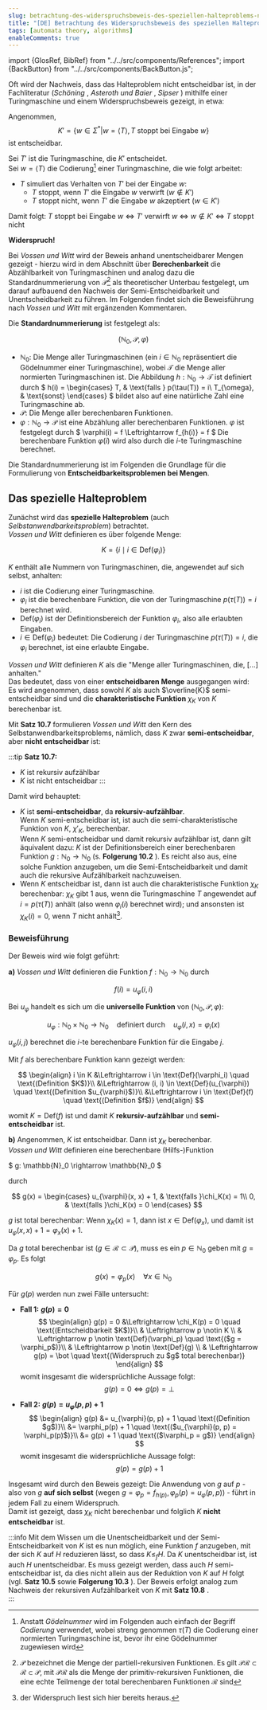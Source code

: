 ```yaml
---
slug: betrachtung-des-widerspruchsbeweis-des-speziellen-halteproblems-nach-vossen-und-witt
title: "[DE] Betrachtung des Widerspruchsbeweis des speziellen Halteproblems nach Vossen und Witt"
tags: [automata theory, algorithms]
enableComments: true
---
```


import {GlosRef, BibRef} from "../../src/components/References";
import {BackButton} from "../../src/components/BackButton.js";



Oft wird der Nachweis, dass das Halteproblem nicht entscheidbar ist, in der Fachliteratur (_Schöning_ <BibRef name="Sch08" pp="119 f." />, _Asteroth und Baier_ <BibRef name="BA02" pp="106 f." />, _Sipser_ <BibRef name="Sip12" pp="216 f." />) mithilfe einer Turingmaschine und einem Widerspruchsbeweis gezeigt, in etwa:

Angenommen,
$$
K' = \{w \in \Sigma^*  | w = \langle T \rangle, \text{$T$ stoppt bei Eingabe $w$}\}
$$
ist entscheidbar.  

Sei $T'$ ist die Turingmaschine, die $K'$ entscheidet.  
Sei $w = \langle T \rangle$ die Codierung[^3] einer Turingmaschine, die wie folgt arbeitet:
- $T$ simuliert das Verhalten von $T'$ bei der Eingabe $w$:
    - $T$ stoppt, wenn $T'$ die Eingabe $w$ verwirft ($w \notin K'$)
    - $T$ stoppt nicht, wenn $T'$ die Eingabe $w$ akzeptiert ($w \in K'$)

[^3]: Anstatt _Gödelnummer_ wird im Folgenden auch einfach der Begriff _Codierung_ verwendet, wobei streng genommen $\tau(T)$ die Codierung einer normierten Turingmaschine ist, bevor ihr eine Gödelnummer zugewiesen wird  

Damit folgt:
$T$ stoppt bei Eingabe $w$ $\Leftrightarrow$ $T'$ verwirft $w$ $\Leftrightarrow$ $w \notin K'$ $\Leftrightarrow$ $T$ stoppt nicht

**Widerspruch!**
<!--truncate-->

Bei _Vossen und Witt_ wird der Beweis anhand unentscheidbarer Mengen gezeigt - hierzu wird in dem Abschnitt über **Berechenbarkeit** die Abzählbarkeit von Turingmaschinen und analog dazu die Standardnummerierung von $\mathcal{P}$[^1] als theoretischer Unterbau festgelegt, um darauf aufbauend den Nachweis der Semi-Entscheidbarkeit und Unentscheidbarkeit zu führen. 
Im Folgenden findet sich die Beweisführung nach _Vossen und Witt_ <BibRef name="VW16" pp="360 ff." /> mit ergänzenden Kommentaren. 


[^1]: $\mathcal{P}$ bezeichnet die Menge der partiell-rekursiven Funktionen. Es gilt $\mathcal{PR} \subset \mathcal{R} \subset \mathcal{P}$, mit $\mathcal{PR}$ als die Menge der primitiv-rekursiven Funktionen, die eine echte Teilmenge der total berechenbaren Funktionen $\mathcal{R}$ sind

Die **Standardnummerierung** ist festgelegt als:

$$
(\mathbb{N}_0, \mathcal{P}, \varphi)
$$

- $\mathbb{N}_0$: Die Menge aller Turingmaschinen (ein $i \in \mathbb{N}_0$ repräsentiert die Gödelnummer einer Turingmaschine), wobei $\mathcal{T}$ die Menge aller normierten Turingmaschinen ist. Die Abbildung $h: \mathbb{N}_0 \rightarrow \mathcal{T}$ ist definiert durch
  $
  h(i) = \begin{cases}
  T, & \text{falls } p(\tau(T)) = i\\
  T_{\omega}, & \text{sonst}
  \end{cases}
  $
  bildet also auf eine natürliche Zahl eine Turingmaschine ab.
- $\mathcal{P}$: Die Menge aller berechenbaren Funktionen.
- $\varphi: \mathbb{N}_0 \rightarrow \mathcal{P}$ ist eine Abzählung aller berechenbaren Funktionen. $\varphi$ ist festgelegt durch
  $
  \varphi(i) = f \Leftrightarrow f_{h(i)} = f
  $
  Die berechenbare Funktion $\varphi(i)$ wird also durch die $i$-te Turingmaschine berechnet.

Die Standardnummerierung ist im Folgenden die Grundlage für die Formulierung von **Entscheidbarkeitsproblemen bei Mengen**.

## Das spezielle Halteproblem

Zunächst wird das **spezielle Halteproblem** (auch *Selbstanwendbarkeitsproblem*) betrachtet.  
*Vossen und Witt* definieren es über folgende Menge:

$$
K = \{i \mid i \in \text{Def}(\varphi_i)\}
$$

$K$ enthält alle Nummern von Turingmaschinen, die, angewendet auf sich selbst, anhalten:

- $i$ ist die Codierung einer Turingmaschine.
- $\varphi_i$ ist die berechenbare Funktion, die von der Turingmaschine $p(\tau(T)) = i$ berechnet wird.
- $\text{Def}(\varphi_i)$ ist der Definitionsbereich der Funktion $\varphi_i$, also alle erlaubten Eingaben.
- $i \in \text{Def}(\varphi_i)$ bedeutet: Die Codierung $i$ der Turingmaschine $p(\tau(T)) = i$, die $\varphi_i$ berechnet, ist eine erlaubte Eingabe.

*Vossen und Witt* definieren $K$ als die "Menge aller Turingmaschinen, die, [...] anhalten."  
Das bedeutet, dass von einer **entscheidbaren Menge** ausgegangen wird:  
Es wird angenommen, dass sowohl $K$ als auch $\overline{K}$ semi-entscheidbar sind und die **charakteristische Funktion** $\chi_K$ von $K$ berechenbar ist.

Mit **Satz 10.7** formulieren *Vossen und Witt* den Kern des Selbstanwendbarkeitsproblems, nämlich, dass $K$ zwar **semi-entscheidbar**, aber **nicht entscheidbar** ist:

:::tip **Satz 10.7:** <BibRef name="VW16" pp="361" />
- $K$ ist rekursiv aufzählbar
- $K$ ist nicht entscheidbar
:::

Damit wird behauptet:

- $K$ ist **semi-entscheidbar**, da **rekursiv-aufzählbar**.  
  Wenn $K$ semi-entscheidbar ist, ist auch die semi-charakteristische Funktion von $K$, $\chi'_K$, berechenbar.  
  Wenn $K$ semi-entscheidbar und damit rekursiv aufzählbar ist, dann gilt äquivalent dazu: $K$ ist der Definitionsbereich einer berechenbaren Funktion $g: \mathbb{N}_{0} \rightarrow \mathbb{N}_0$ (s. **Folgerung 10.2** <BibRef name="VW16" pp="356" />).
  Es reicht also aus, eine solche Funktion anzugeben, um die Semi-Entscheidbarkeit und damit auch die rekursive Aufzählbarkeit nachzuweisen.
- Wenn $K$ entscheidbar ist, dann ist auch die charakteristische Funktion $\chi_K$ berechenbar:  $\chi_K$ gibt $1$ aus, wenn die Turingmaschine $T$ angewendet auf $i = p(\tau(T))$ anhält (also wenn $\varphi_i(i)$ berechnet wird); und ansonsten ist $\chi_K(i) = 0$, wenn $T$ nicht anhält[^2].

[^2]: der Widerspruch liest sich hier bereits heraus.

### Beweisführung

Der Beweis wird wie folgt geführt:

**a)**  *Vossen und Witt* definieren die Funktion $f: \mathbb{N}_0 \rightarrow \mathbb{N}_0$ durch

$$
f(i) = u_{\varphi}(i, i)
$$

Bei $u_{\varphi}$ handelt es sich um die **universelle Funktion** von $(\mathbb{N}_0, \mathcal{P}, \varphi)$:

$$
u_{\varphi} : \mathbb{N}_0 \times \mathbb{N}_0 \rightarrow \mathbb{N}_0 \quad \text{definiert durch} \quad u_{\varphi} (i, x) = \varphi_i(x)
$$

$u_{\varphi}(i, j)$ berechnet die $i$-te berechenbare Funktion für die Eingabe $j$.

Mit $f$ als berechenbare Funktion kann gezeigt werden:

$$
\begin{align}
i \in K &\Leftrightarrow i \in \text{Def}(\varphi_i) \quad \text{(Definition $K$)}\\
 &\Leftrightarrow (i, i) \in \text{Def}(u_{\varphi}) \quad \text{(Definition $u_{\varphi}$)}\\
 &\Leftrightarrow i \in \text{Def}(f) \quad \text{(Definition $f$)}
\end{align}
$$

womit $K = \text{Def}(f)$ ist und damit $K$ **rekursiv-aufzählbar** und **semi-entscheidbar** ist.

**b)** Angenommen, $K$ ist entscheidbar. Dann ist $\chi_K$ berechenbar.  
*Vossen und Witt* definieren eine berechenbare (Hilfs-)Funktion

$
g: \mathbb{N}_0 \rightarrow \mathbb{N}_0
$

durch

$$
g(x) = \begin{cases}
u_{\varphi}(x, x) + 1, & \text{falls }\chi_K(x) = 1\\
0, & \text{falls }\chi_K(x) = 0
\end{cases}
$$

$g$ ist total berechenbar: Wenn $\chi_K(x) = 1$, dann ist $x \in \text{Def}(\varphi_x)$, und damit ist $u_\varphi(x, x) + 1 = \varphi_x(x) + 1$.

Da $g$ total berechenbar ist ($g \in \mathcal{R} \subset \mathcal{P}$), muss es ein $p \in \mathbb{N}_0$ geben mit $g = \varphi_p$. Es folgt

$$
g(x) = \varphi_p(x) \quad \forall x \in \mathbb{N}_0
$$

Für $g(p)$ werden nun zwei Fälle untersucht:

- **Fall 1:** **$g(p) = 0$**
   $$
   \begin{align}
   g(p) = 0 &\Leftrightarrow \chi_K(p) = 0 \quad \text{(Entscheidbarkeit $K$)}\\
   & \Leftrightarrow p \notin K \\
   & \Leftrightarrow p \notin \text{Def}(\varphi_p) \quad \text{($g = \varphi_p$)}\\
   & \Leftrightarrow p \notin \text{Def}(g) \\
   & \Leftrightarrow g(p) = \bot \quad \text{(Widerspruch zu $g$ total berechenbar)}
   \end{align}
   $$
   womit insgesamt die widersprüchliche Aussage folgt:
   $$
   g(p) = 0 \Leftrightarrow  g(p) = \bot
   $$

- **Fall 2:** **$g(p) = u_{\varphi}(p,p) + 1$**
   $$
   \begin{align}
   g(p) &= u_{\varphi}(p, p) + 1 \quad \text{(Definition $g$)}\\
   &= \varphi_p(p) + 1  \quad \text{($u_{\varphi}(p, p) = \varphi_p(p)$)}\\
   &= g(p) + 1   \quad \text{($\varphi_p = g$)}
   \end{align}
   $$
   womit insgesamt die widersprüchliche Aussage folgt:
   $$
   g(p) = g(p) + 1
   $$

Insgesamt wird durch den Beweis gezeigt: Die Anwendung von $g$ auf $p$ - also von $g$ **auf sich selbst** (wegen $g = \varphi_p = f_{h(p)}, \varphi_p(p) = u_{\varphi}(p, p)$) - führt in jedem Fall zu einem Widerspruch.  
Damit ist gezeigt, dass $\chi_K$ nicht berechenbar und folglich $K$ **nicht entscheidbar** ist.


:::info
Mit dem Wissen um die Unentscheidbarkeit und der Semi-Entscheidbarkeit von $K$ ist es nun möglich, eine Funktion $f$ anzugeben, mit der sich $K$ auf $H$ reduzieren lässt, so dass $K \leq_f H$.
Da $K$ unentscheidbar ist, ist auch $H$ unentscheidbar. Es muss gezeigt werden, dass auch $H$ semi-entscheidbar ist, da dies nicht allein aus der Reduktion von $K$ auf $H$ folgt (vgl. **Satz 10.5** <BibRef name="VW16" pp="358" /> sowie **Folgerung 10.3** <BibRef name="VW16" pp="359" />). Der Beweis erfolgt analog zum Nachweis der rekursiven Aufzählbarkeit von $K$ mit **Satz 10.8** <BibRef name="VW16" pp="363" />.  
:::